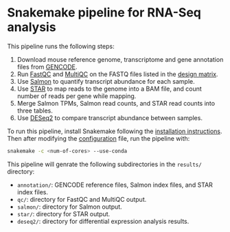 # Snakemake pipeline for RNA-Seq analysis

This pipeline runs the following steps:

1. Download mouse reference genome, transcriptome and gene annotation files from [GENCODE](https://www.gencodegenes.org/mouse/).
2. Run [FastQC](https://www.bioinformatics.babraham.ac.uk/projects/fastqc/) and [MultiQC](https://multiqc.info/) on the FASTQ files listed in the [design matrix](./config/design_matrix.csv).
3. Use [Salmon](https://salmon.readthedocs.io/en/stable/salmon.html) to quantify transcript abundance for each sample.
4. Use [STAR](https://github.com/alexdobin/STAR) to map reads to the genome into a BAM file, and count number of reads per gene while mapping. 
5. Merge Salmon TPMs, Salmon read counts, and STAR read counts into three tables.
6. Use [DESeq2](https://www.bioconductor.org/packages/release/bioc/html/DESeq2.html) to compare transcript abundance between samples.

To run this pipeline, install Snakemake following the [installation instructions](https://snakemake.readthedocs.io/en/stable/getting_started/installation.html). Then after modifying the [configuration](./config/config.yml) file, run the pipeline with:

```bash
snakemake -c <num-of-cores> --use-conda
```


This pipeline will genrate the following subdirectories in the `results/` directory:

-   `annotation/`: GENCODE reference files, Salmon index files, and STAR index files.
-   `qc/`: directory for FastQC and MultiQC output.
-   `salmon/`: directory for Salmon output.
-   `star/`: directory for STAR output.
-   `deseq2/`: directory for differential expression analysis results.

